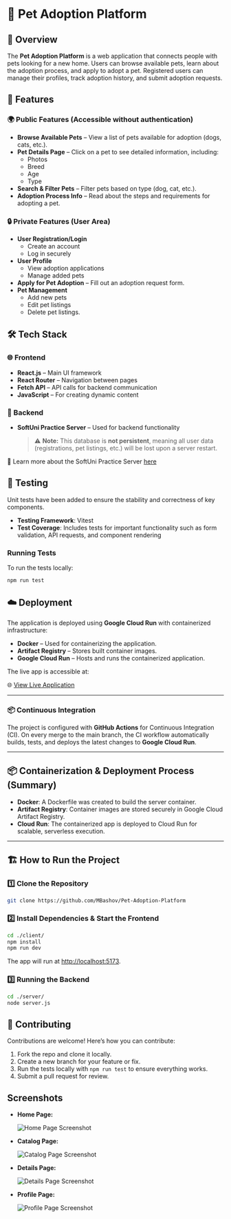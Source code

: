 # 🐾 Pet Adoption Platform

## 📌 Overview
The **Pet Adoption Platform** is a web application that connects people with pets looking for a new home. Users can browse available pets, learn about the adoption process, and apply to adopt a pet. Registered users can manage their profiles, track adoption history, and submit adoption requests.

## 🚀 Features
### 🌍 Public Features (Accessible without authentication)
- **Browse Available Pets** – View a list of pets available for adoption (dogs, cats, etc.).
- **Pet Details Page** – Click on a pet to see detailed information, including:
  - Photos
  - Breed
  - Age
  - Type
- **Search & Filter Pets** – Filter pets based on type (dog, cat, etc.).
- **Adoption Process Info** – Read about the steps and requirements for adopting a pet.

### 🔒 Private Features (User Area)
- **User Registration/Login**
  - Create an account
  - Log in securely
- **User Profile**
  - View adoption applications
  - Manage added pets
- **Apply for Pet Adoption** – Fill out an adoption request form.
- **Pet Management**
  - Add new pets
  - Edit pet listings
  - Delete pet listings.

## 🛠 Tech Stack
### 🌐 Frontend
- **React.js** – Main UI framework
- **React Router** – Navigation between pages
- **Fetch API** – API calls for backend communication
- **JavaScript** – For creating dynamic content 

### 💾 Backend
- **SoftUni Practice Server** – Used for backend functionality
  > ⚠️ **Note:** This database is **not persistent**, meaning all user data (registrations, pet listings, etc.) will be lost upon a server restart.
  
🔗 Learn more about the SoftUni Practice Server [here](https://github.com/softuni-practice-server/softuni-practice-server)   

## 🧪 Testing

Unit tests have been added to ensure the stability and correctness of key components.

- **Testing Framework**: Vitest
- **Test Coverage**: Includes tests for important functionality such as form validation, API requests, and component rendering
### Running Tests

To run the tests locally:

```sh
npm run test  
``` 

## ☁️ Deployment

The application is deployed using **Google Cloud Run** with containerized infrastructure:

- **Docker** – Used for containerizing the application.
- **Artifact Registry** – Stores built container images.
- **Google Cloud Run** – Hosts and runs the containerized application.

The live app is accessible at:

🌐 [View Live Application](https://decisive-studio-457917-s8.web.app/)

---

### 📦 Continuous Integration

The project is configured with **GitHub Actions** for Continuous Integration (CI). On every merge to the main branch, the CI workflow automatically builds, tests, and deploys the latest changes to **Google Cloud Run**.

---

## 📦 Containerization & Deployment Process (Summary)

- **Docker**: A Dockerfile was created to build the server container.
- **Artifact Registry**: Container images are stored securely in Google Cloud Artifact Registry.
- **Cloud Run**: The containerized app is deployed to Cloud Run for scalable, serverless execution.

---

## 🏗 How to Run the Project
### 1️⃣ Clone the Repository
```sh
git clone https://github.com/MBashov/Pet-Adoption-Platform
```
### 2️⃣ Install Dependencies & Start the Frontend
```sh
cd ./client/
npm install
npm run dev
```
The app will run at [http://localhost:5173](http://localhost:5173).

### 3️⃣ Running the Backend
```sh
cd ./server/
node server.js
```


## 🤝 Contributing
Contributions are welcome! Here’s how you can contribute:
1. Fork the repo and clone it locally.
2. Create a new branch for your feature or fix.
3. Run the tests locally with `npm run test` to ensure everything works.
4. Submit a pull request for review.


## Screenshots

- **Home Page:**

    ![Home Page Screenshot](docs/home.png)

- **Catalog Page:**

    ![Catalog Page Screenshot](docs/catalog.png)

- **Details Page:**
    
    ![Details Page Screenshot](docs/details.png) 

- **Profile Page:**
    
    ![Profile Page Screenshot](docs/profile.png)